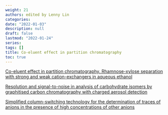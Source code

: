 ```yaml
---
weight: 21
authors: edited by Lenny Lin
categories: 
date: "2022-01-03"
description: null
draft: false
lastmod: "2022-01-24"
series: 
tags: []
title: Co-eluent effect in partition chromatography
toc: true
---
```




<!--more-->

[Co-eluent effect in partition chromatography. Rhamnose-xylose separation with strong and weak cation-exchangers in aqueous ethanol](https://pubmed.ncbi.nlm.nih.gov/12489857/)  

[Resolution and signal-to-noise in analysis of carbohydrate isomers by graphitised carbon chromatography with charged aerosol detection](https://pubmed.ncbi.nlm.nih.gov/29983168/)  

[Simplified column-switching technology for the determination of traces of anions in the presence of high concentrations of other anions](https://pubmed.ncbi.nlm.nih.gov/10917422/)
